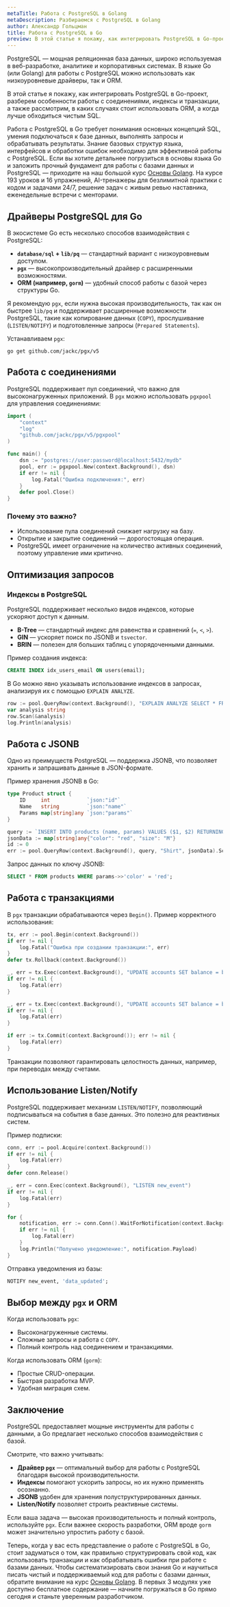 ```yaml
---
metaTitle: Работа с PostgreSQL в Golang
metaDescription: Разбираемся c PostgreSQL в Golang
author: Александр Гольцман
title: Работа с PostgreSQL в Go
preview: В этой статье я покажу, как интегрировать PostgreSQL в Go-проект, в каких случаях стоит использовать ORM, а когда лучше обходиться чистым SQL
---
```


PostgreSQL — мощная реляционная база данных, широко используемая в веб-разработке, аналитике и корпоративных системах. В языке Go (или Golang) для работы с PostgreSQL можно использовать как низкоуровневые драйверы, так и ORM.

В этой статье я покажу, как интегрировать PostgreSQL в Go-проект, разберем особенности работы с соединениями, индексы и транзакции, а также рассмотрим, в каких случаях стоит использовать ORM, а когда лучше обходиться чистым SQL.

Работа с PostgreSQL в Go требует понимания основных концепций SQL, умения подключаться к базе данных, выполнять запросы и обрабатывать результаты. Знание базовых структур языка, интерфейсов и обработки ошибок необходимо для эффективной работы с PostgreSQL. Если вы хотите детальнее погрузиться в основы языка Go и заложить прочный фундамент для работы с базами данных и PostgreSQL — приходите на наш большой курс [Основы Golang](https://purpleschool.ru/course/go-basics?utm_source=knowledgebase&utm_medium=text&utm_campaign=rabota-s-postgresql-v-go). На курсе 193 уроков и 16 упражнений, AI-тренажеры для безлимитной практики с кодом и задачами 24/7, решение задач с живым ревью наставника, еженедельные встречи с менторами.

## **Драйверы PostgreSQL для Go**

В экосистеме Go есть несколько способов взаимодействия с PostgreSQL:

- **`database/sql` + `lib/pq`** — стандартный вариант с низкоуровневым доступом.
- **`pgx`** — высокопроизводительный драйвер с расширенными возможностями.
- **ORM (например, `gorm`)** — удобный способ работы с базой через структуры Go.

Я рекомендую `pgx`, если нужна высокая производительность, так как он быстрее `lib/pq` и поддерживает расширенные возможности PostgreSQL, такие как копирование данных (`COPY`), прослушивание (`LISTEN/NOTIFY`) и подготовленные запросы (`Prepared Statements`).

Устанавливаем `pgx`:

```
go get github.com/jackc/pgx/v5
```

## **Работа с соединениями**

PostgreSQL поддерживает пул соединений, что важно для высоконагруженных приложений. В `pgx` можно использовать `pgxpool` для управления соединениями:

```go
import (
    "context"
    "log"
    "github.com/jackc/pgx/v5/pgxpool"
)

func main() {
    dsn := "postgres://user:password@localhost:5432/mydb"
    pool, err := pgxpool.New(context.Background(), dsn)
    if err != nil {
        log.Fatal("Ошибка подключения:", err)
    }
    defer pool.Close()
}
```

### **Почему это важно?**

- Использование пула соединений снижает нагрузку на базу.
- Открытие и закрытие соединений — дорогостоящая операция.
- PostgreSQL имеет ограничение на количество активных соединений, поэтому управление ими критично.

## **Оптимизация запросов**

### **Индексы в PostgreSQL**

PostgreSQL поддерживает несколько видов индексов, которые ускоряют доступ к данным.

- **B-Tree** — стандартный индекс для равенства и сравнений (`=`, `<`, `>`).
- **GIN** — ускоряет поиск по JSONB и `tsvector`.
- **BRIN** — полезен для больших таблиц с упорядоченными данными.

Пример создания индекса:

```sql
CREATE INDEX idx_users_email ON users(email);
```

В Go можно явно указывать использование индексов в запросах, анализируя их с помощью `EXPLAIN ANALYZE`.

```go
row := pool.QueryRow(context.Background(), "EXPLAIN ANALYZE SELECT * FROM users WHERE email = $1", "user@example.com")
var analysis string
row.Scan(&analysis)
log.Println(analysis)
```

## **Работа с JSONB**

Одно из преимуществ PostgreSQL — поддержка JSONB, что позволяет хранить и запрашивать данные в JSON-формате.

Пример хранения JSONB в Go:

```go
type Product struct {
    ID     int            `json:"id"`
    Name   string         `json:"name"`
    Params map[string]any `json:"params"`
}

query := `INSERT INTO products (name, params) VALUES ($1, $2) RETURNING id`
jsonData := map[string]any{"color": "red", "size": "M"}
id := 0
err := pool.QueryRow(context.Background(), query, "Shirt", jsonData).Scan(&id)
```

Запрос данных по ключу JSONB:

```sql
SELECT * FROM products WHERE params->>'color' = 'red';
```

## **Работа с транзакциями**

В `pgx` транзакции обрабатываются через `Begin()`. Пример корректного использования:

```go
tx, err := pool.Begin(context.Background())
if err != nil {
    log.Fatal("Ошибка при создании транзакции:", err)
}
defer tx.Rollback(context.Background())

_, err = tx.Exec(context.Background(), "UPDATE accounts SET balance = balance - 100 WHERE id = $1", 1)
if err != nil {
    log.Fatal(err)
}

_, err = tx.Exec(context.Background(), "UPDATE accounts SET balance = balance + 100 WHERE id = $1", 2)
if err != nil {
    log.Fatal(err)
}

if err := tx.Commit(context.Background()); err != nil {
    log.Fatal(err)
}
```

Транзакции позволяют гарантировать целостность данных, например, при переводах между счетами.

## **Использование Listen/Notify**

PostgreSQL поддерживает механизм `LISTEN/NOTIFY`, позволяющий подписываться на события в базе данных. Это полезно для реактивных систем.

Пример подписки:

```go
conn, err := pool.Acquire(context.Background())
if err != nil {
    log.Fatal(err)
}
defer conn.Release()

_, err = conn.Exec(context.Background(), "LISTEN new_event")
if err != nil {
    log.Fatal(err)
}

for {
    notification, err := conn.Conn().WaitForNotification(context.Background())
    if err != nil {
        log.Fatal(err)
    }
    log.Println("Получено уведомление:", notification.Payload)
}
```

Отправка уведомления из базы:

```sql
NOTIFY new_event, 'data_updated';
```

## **Выбор между `pgx` и ORM**

Когда использовать `pgx`:

- Высоконагруженные системы.
- Сложные запросы и работа с `COPY`.
- Полный контроль над соединением и транзакциями.

Когда использовать ORM (`gorm`):

- Простые CRUD-операции.
- Быстрая разработка MVP.
- Удобная миграция схем.

## **Заключение**

PostgreSQL предоставляет мощные инструменты для работы с данными, а Go предлагает несколько способов взаимодействия с базой.

Смотрите, что важно учитывать:

- **Драйвер `pgx`** — оптимальный выбор для работы с PostgreSQL благодаря высокой производительности.
- **Индексы** помогают ускорить запросы, но их нужно применять осознанно.
- **JSONB** удобен для хранения полуструктурированных данных.
- **Listen/Notify** позволяет строить реактивные системы.

Если ваша задача — высокая производительность и полный контроль, используйте `pgx`. Если важнее скорость разработки, ORM вроде `gorm` может значительно упростить работу с базой.

Теперь, когда у вас есть представление о работе с PostgreSQL в Go, стоит задуматься о том, как правильно структурировать свой код, как использовать транзакции и как обрабатывать ошибки при работе с базами данных. Чтобы систематизировать свои знания Go и научиться писать чистый и поддерживаемый код для работы с базами данных, обратите внимание на курс [Основы Golang](https://purpleschool.ru/course/go-basics?utm_source=knowledgebase&utm_medium=text&utm_campaign=rabota-s-postgresql-v-go). В первых 3 модулях уже доступно бесплатное содержание — начните погружаться в Go прямо сегодня и станьте уверенным разработчиком.
